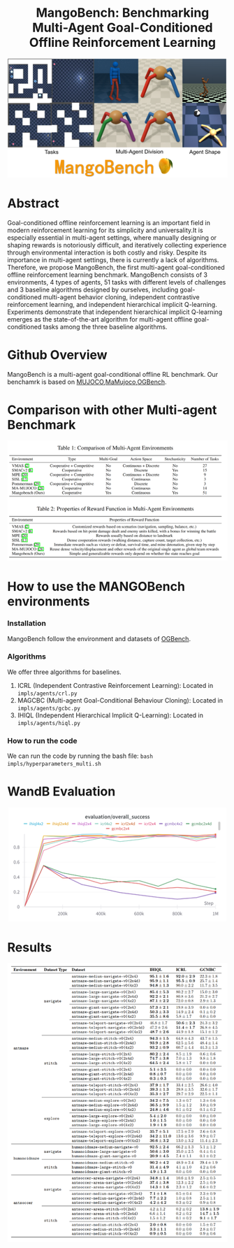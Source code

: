 <div id="user-content-toc">
  <ul align="center" style="list-style: none;">
    <summary>
      <h1>MangoBench: Benchmarking Multi-Agent Goal-Conditioned Offline Reinforcement Learning</h1>
    </summary>
  </ul>
</div>

<div align="center">
<img src="assets/mangobench.png" width="900px"/>



</div>

# Abstract
Goal-conditioned offline reinforcement learning is an important field in modern reinforcement learning for its simplicity and universality.It is especially essential in multi-agent settings, where manually designing or shaping rewards is notoriously difficult, and iteratively collecting experience through environmental interaction is both costly and risky. Despite its importance in multi-agent settings, there is currently a lack of algorithms. Therefore, we propose MangoBench, the first multi-agent goal-conditioned offline reinforcement learning benchmark. MangoBench consists of $3$ environments, $4$ types of agents, $51$ tasks with different levels of challenges and $3$ baseline algorithms designed by ourselves, including goal-conditioned multi-agent behavior cloning, independent contrastive reinforcement learning, and independent hierarchical implicit Q-learning. Experiments demonstrate that independent hierarchical implicit Q-learning emerges as the state-of-the-art algorithm for multi-agent offline goal-conditioned tasks among the three baseline algorithms. 

# Github Overview
MangoBench is a multi-agent goal-conditional offline RL benchmark. Our benchamrk is based on [MUJOCO](https://github.com/google-deepmind/mujoco),[MaMujoco](https://robotics.farama.org/envs/MaMuJoCo/index.html),[OGBench](https://seohong.me/projects/ogbench/).

# Comparison with other Multi-agent Benchmark
<div align="center">
<img src="assets/comparison_benchmark.png" width="900px"/>
</div>

# How to use the MANGOBench environments

### Installation

MangoBench follow the environment and datasets of [OGBench](https://seohong.me/projects/ogbench/).



### Algorithms
We offer three algorithms for baselines.

1. ICRL (Independent Contrastive Reinforcement Learning): Located in ```impls/agents/crl.py```
2. MAGCBC (Multi-agent Goal-Conditional Behaviour Cloning): Located in ```impls/agents/gcbc.py```
3. IHIQL (Independent Hierarchical Implicit Q-Learning): Located in ```impls/agents/hiql.py```

### How to run the code
We can run the code by running the bash file: ```bash impls/hyperparameters_multi.sh```

# WandB Evaluation
<div align="center">
<img src="assets/wandb.png" width="500px"/>
</div>

# Results
<div align="center">
<img src="assets/results.png" />
</div>